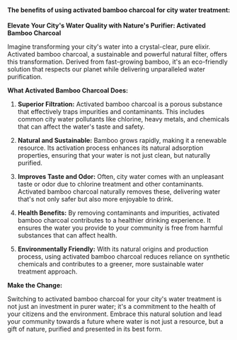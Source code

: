 

#### The benefits of using activated bamboo charcoal for city water treatment:

**Elevate Your City's Water Quality with Nature's Purifier: Activated Bamboo Charcoal**

Imagine transforming your city's water into a crystal-clear, pure elixir. Activated bamboo charcoal, a sustainable and powerful natural filter, offers this transformation. Derived from fast-growing bamboo, it's an eco-friendly solution that respects our planet while delivering unparalleled water purification.

**What Activated Bamboo Charcoal Does:**

1. **Superior Filtration:** Activated bamboo charcoal is a porous substance that effectively traps impurities and contaminants. This includes common city water pollutants like chlorine, heavy metals, and chemicals that can affect the water's taste and safety.

2. **Natural and Sustainable:** Bamboo grows rapidly, making it a renewable resource. Its activation process enhances its natural adsorption properties, ensuring that your water is not just clean, but naturally purified.

3. **Improves Taste and Odor:** Often, city water comes with an unpleasant taste or odor due to chlorine treatment and other contaminants. Activated bamboo charcoal naturally removes these, delivering water that's not only safer but also more enjoyable to drink.

4. **Health Benefits:** By removing contaminants and impurities, activated bamboo charcoal contributes to a healthier drinking experience. It ensures the water you provide to your community is free from harmful substances that can affect health.

5. **Environmentally Friendly:** With its natural origins and production process, using activated bamboo charcoal reduces reliance on synthetic chemicals and contributes to a greener, more sustainable water treatment approach.

**Make the Change:**

Switching to activated bamboo charcoal for your city's water treatment is not just an investment in purer water; it's a commitment to the health of your citizens and the environment. Embrace this natural solution and lead your community towards a future where water is not just a resource, but a gift of nature, purified and presented in its best form.
